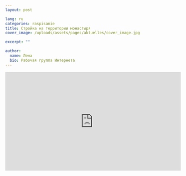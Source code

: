 ```yaml
---
layout: post

lang: ru
categories: raspisanie
title: Стройка на территории монастыря
cover_image: /uploads/assets/pages/aktuelles/cover_image.jpg

excerpt: ""

author:
  name: Лена
  bio: Рабочая группа Интернета
---
```

<iframe width="560" height="315" src="https://www.youtube.com/embed/wX3Z9j0qH1k" frameborder="0" allow="accelerometer; autoplay; encrypted-media; gyroscope; picture-in-picture" allowfullscreen></iframe>
